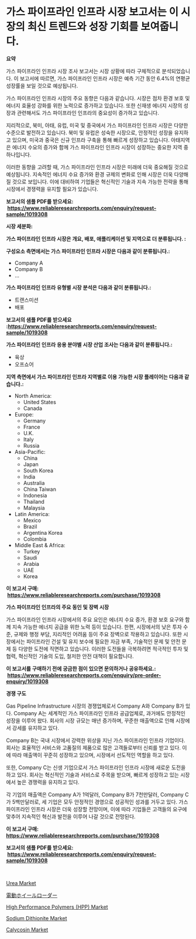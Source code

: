 <p><h1>가스 파이프라인 인프라 시장 보고서는 이 시장의 최신 트렌드와 성장 기회를 보여줍니다.</h1></p><p><strong>요약</strong></p>
<p><p>가스 파이프라인 인프라 시장 조사 보고서는 시장 상황에 따라 구체적으로 분석되었습니다. 이 보고서에 따르면, 가스 파이프라인 인프라 시장은 예측 기간 동안 6.4%의 연평균 성장률을 보일 것으로 예상됩니다. </p><p>가스 파이프라인 인프라 시장의 주요 동향은 다음과 같습니다. 시장은 점차 환경 보호 및 에너지 효율성 강화를 위한 노력으로 증가하고 있습니다. 또한 신재생 에너지 시장의 성장과 관련해서도 가스 파이프라인 인프라의 중요성이 증가하고 있습니다. </p><p>지리적으로, 북미, 아태, 유럽, 미국 및 중국에서 가스 파이프라인 인프라 시장은 다양한 수준으로 발전하고 있습니다. 북미 및 유럽은 성숙한 시장으로, 안정적인 성장을 유지하고 있으며, 미국과 중국은 신규 인프라 구축을 통해 빠르게 성장하고 있습니다. 아태지역은 에너지 수요의 증가와 함께 가스 파이프라인 인프라 시장이 성장하는 중요한 지역 중 하나입니다.</p><p>이러한 동향을 고려할 때, 가스 파이프라인 인프라 시장은 미래에 더욱 중요해질 것으로 예상됩니다. 지속적인 에너지 수요 증가와 환경 규제의 변화로 인해 시장은 더욱 다양해질 것으로 보입니다. 이에 대비하여 기업들은 혁신적인 기술과 지속 가능한 전략을 통해 시장에서 경쟁력을 유지할 필요가 있습니다.</p></p>
<p><strong>보고서의 샘플 PDF를 받으세요: &nbsp;<a href="https://www.reliableresearchreports.com/enquiry/request-sample/1019308">https://www.reliableresearchreports.com/enquiry/request-sample/1019308</a></strong></p>
<p><strong>시장 세분화:</strong></p>
<p><strong> 가스 파이프라인 인프라 시장은 개요, 배포, 애플리케이션 및 지역으로 더 분류됩니다. :</strong></p>
<p><strong>구성요소 측면에서는 가스 파이프라인 인프라 시장은 다음과 같이 분류됩니다.:</strong></p>
<p><ul><li>Company A</li><li>Company B</li><li>…</li></ul></p>
<p><strong> 가스 파이프라인 인프라 유형별 시장 분석은 다음과 같이 분류됩니다.:</strong></p>
<p><ul><li>트랜스미션</li><li>배포</li></ul></p>
<p><strong>보고서의 샘플 PDF를 받으세요 :<a href="https://www.reliableresearchreports.com/enquiry/request-sample/1019308">https://www.reliableresearchreports.com/enquiry/request-sample/1019308</a></strong></p>
<p><strong> 가스 파이프라인 인프라 응용 분야별 시장 산업 조사는 다음과 같이 분류됩니다.:</strong></p>
<p><ul><li>육상</li><li>오프쇼어</li></ul></p>
<p><strong>지역 측면에서 가스 파이프라인 인프라 지역별로 이용 가능한 시장 플레이어는 다음과 같습니다.:</strong></p>
<p><ul>
    <li>
        North America:
        <ul>
            <li>United States</li>
            <li>Canada</li>
        </ul>
    </li>
    <li>
        Europe:
        <ul>
            <li>Germany</li>
            <li>France</li>
            <li>U.K.</li>
            <li>Italy</li>
            <li>Russia</li>
        </ul>
    </li>
    <li>
        Asia-Pacific:
        <ul>
            <li>China</li>
            <li>Japan</li>
            <li>South Korea</li>
            <li>India</li>
            <li>Australia</li>
            <li>China Taiwan</li>
            <li>Indonesia</li>
            <li>Thailand</li>
            <li>Malaysia</li>
        </ul>
    </li>
    <li>
        Latin America:
        <ul>
            <li>Mexico</li>
            <li>Brazil</li>
            <li>Argentina Korea</li>
            <li>Colombia</li>
        </ul>
    </li>
    <li>
        Middle East & Africa:
        <ul>
            <li>Turkey</li>
            <li>Saudi</li>
            <li>Arabia</li>
            <li>UAE</li>
            <li>Korea</li>
        </ul>
    </li>
    </ul></p>
<p><strong>이 보고서 구매: &nbsp;<a href="https://www.reliableresearchreports.com/purchase/1019308">https://www.reliableresearchreports.com/purchase/1019308</a></strong></p>
<p><strong>가스 파이프라인 인프라의 주요 동인 및 장벽 시장</strong></p>
<p><p>가스 파이프라인 인프라 시장에서의 주요 요인은 에너지 수요 증가, 환경 보호 요구와 함께 지속 가능한 에너지 공급을 위한 노력 등이 있습니다. 한편, 시장에서의 낮은 투자 수준, 규제와 행정 부담, 지리적인 어려움 등이 주요 장벽으로 작용하고 있습니다. 또한 시장에서는 파이프라인 건설 및 유지 보수에 필요한 자금 부족, 기술적인 문제 및 안전 문제 등 다양한 도전에 직면하고 있습니다. 이러한 도전들을 극복하려면 적극적인 투자 및 협력, 혁신적인 기술의 도입, 철저한 안전 대책이 필요합니다.</p></p>
<p><strong>이 보고서를 구매하기 전에 궁금한 점이 있으면 문의하거나 공유하세요.: &nbsp;<a href="https://www.reliableresearchreports.com/enquiry/pre-order-enquiry/1019308">https://www.reliableresearchreports.com/enquiry/pre-order-enquiry/1019308</a></strong></p>
<p><strong>경쟁 구도</strong></p>
<p><p>Gas Pipeline Infrastructure 시장의 경쟁업체로서 Company A와 Company B가 있다. Company A는 세계적인 가스 파이프라인 인프라 공급업체로, 과거에도 안정적인 성장을 이루어 왔다. 회사의 시장 규모는 매년 증가하며, 꾸준한 매출액으로 인해 시장에서 강세를 유지하고 있다.</p><p>Company B는 국내 시장에서 강력한 위상을 지닌 가스 파이프라인 인프라 기업이다. 회사는 효율적인 서비스와 고품질의 제품으로 많은 고객들로부터 신뢰를 받고 있다. 이에 따라 매출액이 꾸준히 성장하고 있으며, 시장에서 선도적인 역할을 하고 있다.</p><p>또한, Company C는 신생 기업으로서 가스 파이프라인 인프라 시장에 새로운 도전을 하고 있다. 회사는 혁신적인 기술과 서비스로 주목을 받으며, 빠르게 성장하고 있는 시장에서 높은 경쟁력을 유지하고 있다.</p><p>각 기업의 매출액은 Company A가 1억달러, Company B가 7천만달러, Company C가 5백만달러로, 세 기업은 모두 안정적인 경영으로 성공적인 성과를 거두고 있다. 가스 파이프라인 인프라 시장은 더욱 성장할 전망이며, 이에 따라 기업들은 고객들의 요구에 맞추어 지속적인 혁신과 발전을 이루어 나갈 것으로 전망된다.</p></p>
<p><strong>이 보고서 구매: &nbsp; <a href="https://www.reliableresearchreports.com/purchase/1019308">https://www.reliableresearchreports.com/purchase/1019308</a></strong></p>
<p><strong>보고서의 샘플 PDF를 받으세요: &nbsp;<a href="https://www.reliableresearchreports.com/enquiry/request-sample/1019308">https://www.reliableresearchreports.com/enquiry/request-sample/1019308</a></strong><strong></strong></p>
<p>&nbsp;</p>
<p><p><a href="https://github.com/irfadac/Market-Research-Report-List-2/blob/main/urea-market.md">Urea Market</a></p><p><a href="https://github.com/ycmtqqhvk3273/Market-Research-Report-List-1/blob/main/9219200189497.md">電動ホイールローダー</a></p><p><a href="https://full-wildebeest-80b.notion.site/High-Performance-Polymers-HPP-Market-Share-Market-New-Trends-Analysis-Report-By-Type-By-Applica-742d34ee4aee4f5ea6379b6110327864">High Performance Polymers (HPP) Market</a></p><p><a href="https://github.com/ashepherd82/Market-Research-Report-List-3/blob/main/sodium-dithionite-market.md">Sodium Dithionite Market</a></p><p><a href="https://issuu.com/reportprime-2/docs/calycosin-market-size-2030.pptx">Calycosin Market</a></p></p>
